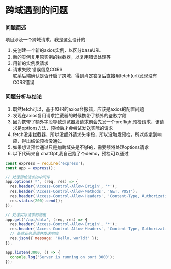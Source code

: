 # 跨域遇到的问题

### 问题简述

项目涉及一个跨域请求，我是这么设计的  
1. 先创建一个新的axios实例，以区分baseURL  
2. 新的实例复用原实例的拦截器，以复用错误处理等  
3. 用新的实例发请求  
4. 请求失败 错误信息CORS  
联系后端确认是否开启了跨域，得到肯定答复后直接用fetch(url)发现没有CORS错误
### 问题分析与结论
1. 既然fetch可以，基于XHR的axios会报错，应该是axios的配置问题  
2. 发现在axios复用请求拦截器的时候携带了额外的鉴权字段  
3. 因为携带了额外字段导致浏览器发请求前会先发一个preflight预检请求，该请求是options方法，预检后才会尝试发送实际的请求  
4. fetch没走拦截器，所以没额外请求头字段，所以没触发预检，所以能拿到响应，得出结论预检没通过  
5. 如果想让预检通过只是加跨域头是不够的，需要额外处理options请求  
6. 以下代码来自 chatGpt,我自己跑了个demo，预检可以通过
```js
const express = require('express');
const app = express();

// 处理预检请求的中间件
app.options('*', (req, res) => {
  res.header('Access-Control-Allow-Origin', '*');
  res.header('Access-Control-Allow-Methods', 'GET, POST');
  res.header('Access-Control-Allow-Headers', 'Content-Type, Authorization');
  res.status(200).send();
});

// 处理实际请求的路由
app.get('/api/data', (req, res) => {
  res.header('Access-Control-Allow-Origin', '*');
  res.header('Access-Control-Allow-Headers', 'Content-Type, Authorization');
  // 处理业务逻辑并发送响应
  res.json({ message: 'Hello, world!' });
});

app.listen(3000, () => {
  console.log('Server is running on port 3000');
});
```
